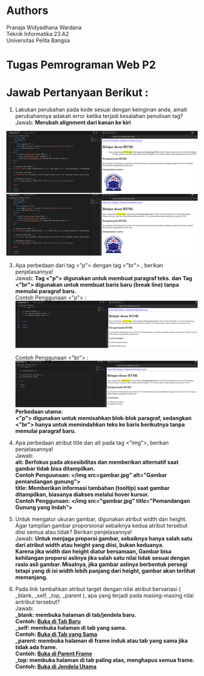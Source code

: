 # Authors
Pranaja Widyadhana Wardana <br>
Teknik Informatika 23.A2 <br>
Universitas Pelita Bangsa

# Tugas Pemrograman Web P2

# Jawab Pertanyaan Berikut : 
1. Lakukan perubahan pada kode sesuai dengan keinginan anda, amati perubahannya adakah 
error ketika terjadi kesalahan penulisan tag? <br>
  Jawab:
  <b>Merubah alignment dari kanan ke kiri </b><br>
  <img src="/PemWeb2no1.png" img>
  <img src="/PemWeb2no2.png" img>


3. Apa perbedaan dari tag <"p"> dengan tag <"br"> , berikan penjelasannya!<br>
   Jawab: <b>Tag <"p"> digunakan untuk membuat paragraf teks. dan Tag <"br"> digunakan untuk membuat baris baru (break line) tanpa memulai paragraf baru.</b> <br>
     Contoh Penggunaan <"p"> : <br>
     <img src="/p.png" img> <br>
     
     Contoh Penggunaan <"br"> : <br>
     <img src="/br.png" img> <br>
   <b>Perbedaan utama: <br>
   <"p"> digunakan untuk memisahkan blok-blok paragraf, sedangkan <"br"> hanya untuk memindahkan teks ke baris berikutnya tanpa memulai paragraf baru.</b> <br>

4. Apa perbedaan atribut title dan alt pada tag <"img">, berikan penjelasannya! <br>
  Jawab: <br>
  <b>alt: Berfokus pada aksesibilitas dan memberikan alternatif saat gambar tidak bisa ditampilkan. <br>
  Contoh Penguunaan: </img src=gambar.jpg" alt="Gambar pemandangan gunung"> <br>
  title: Memberikan informasi tambahan (tooltip) saat gambar ditampilkan, biasanya diakses melalui hover kursor.<br>
  Contoh Penggunaan: </img src="gambar.jpg" title="Pemandangan Gunung yang Indah"> </b> <br>

5. Untuk mengatur ukuran gambar, digunakan atribut width dan height. Agar tampilan gambar 
proporsional sebaiknya kedua atribut tersebut diisi semua atau tidak? Berikan penjelasannya!<br>
Jawab: <b> Untuk menjaga proporsi gambar, sebaiknya hanya salah satu dari atribut width atau height yang diisi, bukan keduanya. <br>
Karena jika width dan height diatur bersamaan, Gambar bisa kehilangan proporsi aslinya jika salah satu nilai tidak sesuai dengan rasio asli gambar. Misalnya, jika gambar aslinya berbentuk persegi tetapi yang di isi width lebih panjang dari height, gambar akan terlihat memanjang.</b> <br>

6. Pada link tambahkan atribut target dengan nilai atribut bervariasi ( _blank, _self, _top, 
_parent ), apa yang terjadi pada masing-masing nilai antribut tersebut? <br>
Jawab: <br>
<b>_blank: membuka halaman di tab/jendela baru. <br>
Contoh: <a href="https://contoh.com" target="_blank">Buka di Tab Baru</a> <br>
_self: membuka halaman di tab yang sama. <br>
Contoh: <a href="https://contoh2.com" target="_self">Buka di Tab yang Sama</a> <br>
_parent: membuka halaman di frame induk atau tab yang sama jika tidak ada frame.<br>
Contoh: <a href="https://contoh3.com" target="_parent">Buka di Parent Frame</a> <br>
_top: membuka halaman di tab paling atas, menghapus semua frame. <br>
Contoh: <a href="https://example.com" target="_top">Buka di Jendela Utama</a> </b>


 
